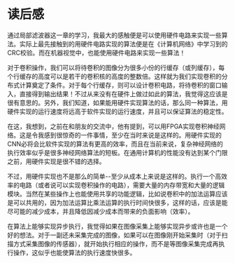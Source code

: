 # 读后感

​	通过局部滤波器这一章的学习，我最大的感触便是可以使用硬件电路来实现一些算法。实际上最先接触到的用硬件电路实现的算法便是在《计算机网络》中学习到的CRC校验。而在机器视觉中，也能使用硬件电路来实现一些算法！

​	对于卷积操作，我们可以将待卷积的图像分为很多小份的行缓存（或列缓存），每个行缓存的高度可以是若干的卷积核的高度的整数倍。这样就为我们实现卷积的分布式计算奠定了条件。对于每个行缓存，则可以设计卷积电路，将待卷积的窗口输入，直接得到输出结果！不过从来没有在硬件上做过如此的算法，我觉得这应该是很有意思的。另外，我们知道，如果能用硬件实现算法的话，那么同一种算法，用硬件实现的运行速度将远高于软件实现的运行速度，并且可以保证算法的稳定性。

​	在这，我想到，之前在和朋友的交流中，他有提到，可以用FPGA实现卷积神经网络。这是令我感到很惊奇的一件事情，至少在当时来说是这样的。用硬件实现的CNN必将会比软件实现的算法有更高的效率，而且在当前来说，复杂神经网络的执行效率似乎是很多神经网络算法的短板。在通用计算机的性能没有达到某个门限之前，用硬件实现是很不错的选择。

​	不过，用硬件实现也不是那么的简单--至少从成本上来说是这样的。执行一个高效率的电路（或者说可以实现卷积操作的电路），需要大量的内存带宽和大量的逻辑模块。当然在某些操作上也能使用共享的功能逻辑，比如说卷积中的加法运算应该是可以共用的，因为加法运算比乘法运算的执行时间快很多，这样的话，应该是能尽可能的减少成本，并且降低因减少成本而带来的负面影响（效率）。

​	在算法上能够实现异步执行，我觉得如果在图像采集上能够实现异步或许也是一个好的想法。对于一副还未采集完成的图像，如果可以在图像刚开始采集时（对于扫描方式采集图像的传感器），就开始执行相应的操作，而不是等图像采集完成再执行操作，这似乎也能使算法的执行速度快很多。